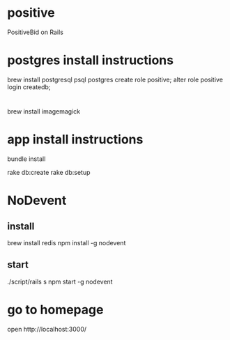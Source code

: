 positive
========

PositiveBid on Rails


# postgres install instructions
brew install postgresql
psql postgres
  create role positive;
  alter role positive login createdb;

# 
brew install imagemagick


# app install instructions
bundle install

rake db:create
rake db:setup

# NoDevent

## install
brew install redis
npm install -g nodevent

## start
./script/rails s
npm start -g nodevent

# go to homepage
open http://localhost:3000/
